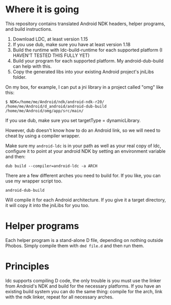 # Where it is going

This repository contains translated Android NDK headers, helper programs,
and build instructions.

1. Download LDC, at least version 1.15
2. If you use dub, make sure you have at least version 1.18
3. Build the runtime with ldc-build-runtime for each supported platform (I HAVEN'T TESTED THIS FULLY YET)
4. Build your program for each supported platform. My android-dub-build can help with this.
5. Copy the generated libs into your existing Android project's jniLibs folder.

On my box, for example, I can put a jni library in a project called "omg" like this:

    $ NDK=/home/me/Android/ndk/android-ndk-r20/ /home/me/Android/d_android/android-dub-build /home/me/Android/omg/app/src/main/

If you use dub, make sure you set targetType = dynamicLibrary.

However, dub doesn't know how to do an Android link, so we will need to cheat
by using a compiler wrapper.

Make sure my `android-ldc` is in your path as well as your real copy of
ldc, configure it to point at your android NDK by setting an environment
variable and then:

    dub build --compiler=android-ldc -a ARCH

There are a few different arches you need to build for. If you like, you can
use my wrapper script too.

    android-dub-build

Will compile it for each Android architecture. If you give it a target directory,
it will copy it into the jniLibs for you too.

# Helper programs

Each helper program is a stand-alone D file, depending on nothing outside Phobos.
Simply compile them with `dmd file.d` and then run them.

# Principles

ldc supports compiling D code, the only trouble is you must use the linker from
Android's NDK and build for the necessary platforms. If you have an existing
build system you can do the same thing: compile for the arch, link with the ndk
linker, repeat for all necessary arches.
